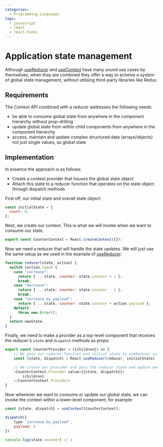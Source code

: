 ```yaml
---
categories:
  - Programming Languages
tags:
  - javascript
  - react
  - react-hooks
---
```


# Application state management

Although [useReducer](./useReducer.md) and [useContext](./useContext.md) have
many sound use cases by themselves, when they are combined they offer a way to
acheive a system of global state management, without utilising third-party
libraries like Redux.

## Requirements

The Context API combined with a reducer addresses the following needs:

- be able to consume global state from anywhere in the component hierarchy
  without prop-drilling
- update global state from within child components from anywhere in the
  component hierarchy
- access, maintain and update complex structured data (arrays/objects) not just
  single values, as global state

## Implementation

In essence the approach is as follows:

- Create a context provider that houses the global state object
- Attach this state to a reducer function that operates on the state object
  through dispatch methods

First off, our initial state and overall state object:

```js
const initialState = {
  count: 0,
};
```

Next, we create our context. This is what we will invoke when we want to consume
our state.

```js
export const CounterContext = React.createContext({});
```

Now we need a reducer that will handle the state updates. We will just use the
same setup as we used in the example of
[useReducer](./useReducer.md#refining-the-syntax):

```js
function reducer(state, action) {
  switch (action.type) {
    case "increase":
      return { ...state, counter: state.counter + 1 };
      break;
    case "decrease":
      return { ...state, counter: state.counter - 1 };
      break;
    case "increase_by_payload":
      return { ...state, counter: state.counter + action.payload };
    default:
      throw new Error();
  }
  return newState;
}
```

Finally, we need to make a provider as a top-level component that receives the
reducer's `state` and `dispatch` methods as props:

```js
export const CounterProvider = ({children}) => {
    // We pass our reducer function and initial state to useReducer as params
    const [state, dispatch] = React.useReducer(reducer, initialState)

    // We create our provider and pass the reducer state and update method as props. This is the provider to the CounterContext consumer
    <CounterContext.Provider value={{state, dispatch}}>
        {children}
    </CounterContext.Provider>
}
```

Now whenever we want to consume or update our global state, we can invoke the
context within a lower-level component, for example:

```js
const {state, dispatch} = useContext(CounterContext);

dispatch({
    type 'increase_by_payload',
    payload: 4
})

console.log(state.counter) // 4

```
